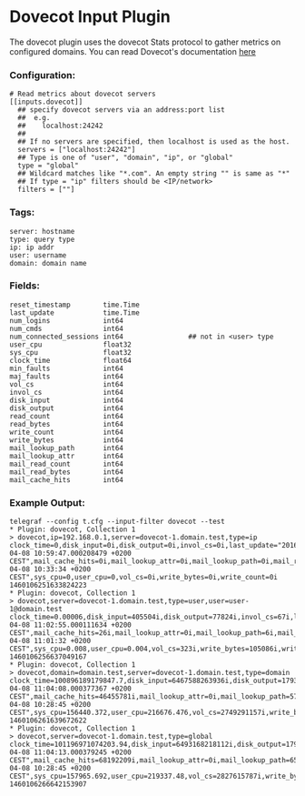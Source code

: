 # Dovecot Input Plugin

The dovecot plugin uses the dovecot Stats protocol to gather metrics on configured
domains. You can read Dovecot's documentation
[here](http://wiki2.dovecot.org/Statistics)


### Configuration:

```
# Read metrics about dovecot servers
[[inputs.dovecot]]
  ## specify dovecot servers via an address:port list
  ##  e.g.
  ##    localhost:24242
  ##
  ## If no servers are specified, then localhost is used as the host.
  servers = ["localhost:24242"]
  ## Type is one of "user", "domain", "ip", or "global"
  type = "global"
  ## Wildcard matches like "*.com". An empty string "" is same as "*"
  ## If type = "ip" filters should be <IP/network>
  filters = [""]
```


### Tags:
	server: hostname
	type: query type
	ip: ip addr
	user: username
	domain: domain name


### Fields:

	reset_timestamp        time.Time
	last_update            time.Time
	num_logins             int64
	num_cmds               int64
	num_connected_sessions int64				## not in <user> type
	user_cpu               float32
	sys_cpu                float32
	clock_time             float64
	min_faults             int64
	maj_faults             int64
	vol_cs                 int64
	invol_cs               int64
	disk_input             int64
	disk_output            int64
	read_count             int64
	read_bytes             int64
	write_count            int64
	write_bytes            int64
	mail_lookup_path       int64
	mail_lookup_attr       int64
	mail_read_count        int64
	mail_read_bytes        int64
	mail_cache_hits        int64


### Example Output:

```
telegraf --config t.cfg --input-filter dovecot --test
* Plugin: dovecot, Collection 1
> dovecot,ip=192.168.0.1,server=dovecot-1.domain.test,type=ip clock_time=0,disk_input=0i,disk_output=0i,invol_cs=0i,last_update="2016-04-08 10:59:47.000208479 +0200 CEST",mail_cache_hits=0i,mail_lookup_attr=0i,mail_lookup_path=0i,mail_read_bytes=0i,mail_read_count=0i,maj_faults=0i,min_faults=0i,num_cmds=12i,num_connected_sessions=0i,num_logins=6i,read_bytes=0i,read_count=0i,reset_timestamp="2016-04-08 10:33:34 +0200 CEST",sys_cpu=0,user_cpu=0,vol_cs=0i,write_bytes=0i,write_count=0i 1460106251633824223
* Plugin: dovecot, Collection 1
> dovecot,server=dovecot-1.domain.test,type=user,user=user-1@domain.test clock_time=0.00006,disk_input=405504i,disk_output=77824i,invol_cs=67i,last_update="2016-04-08 11:02:55.000111634 +0200 CEST",mail_cache_hits=26i,mail_lookup_attr=0i,mail_lookup_path=6i,mail_read_bytes=86233i,mail_read_count=5i,maj_faults=0i,min_faults=975i,num_cmds=41i,num_logins=3i,read_bytes=368833i,read_count=394i,reset_timestamp="2016-04-08 11:01:32 +0200 CEST",sys_cpu=0.008,user_cpu=0.004,vol_cs=323i,write_bytes=105086i,write_count=176i 1460106256637049167
* Plugin: dovecot, Collection 1
> dovecot,domain=domain.test,server=dovecot-1.domain.test,type=domain clock_time=100896189179847.7,disk_input=6467588263936i,disk_output=17933680439296i,invol_cs=1194808498i,last_update="2016-04-08 11:04:08.000377367 +0200 CEST",mail_cache_hits=46455781i,mail_lookup_attr=0i,mail_lookup_path=571490i,mail_read_bytes=79287033067i,mail_read_count=491243i,maj_faults=16992i,min_faults=1278442541i,num_cmds=606005i,num_connected_sessions=6597i,num_logins=166381i,read_bytes=30231409780721i,read_count=1624912080i,reset_timestamp="2016-04-08 10:28:45 +0200 CEST",sys_cpu=156440.372,user_cpu=216676.476,vol_cs=2749291157i,write_bytes=17097106707594i,write_count=944448998i 1460106261639672622
* Plugin: dovecot, Collection 1
> dovecot,server=dovecot-1.domain.test,type=global clock_time=101196971074203.94,disk_input=6493168218112i,disk_output=17978638815232i,invol_cs=1198855447i,last_update="2016-04-08 11:04:13.000379245 +0200 CEST",mail_cache_hits=68192209i,mail_lookup_attr=0i,mail_lookup_path=653861i,mail_read_bytes=86705151847i,mail_read_count=566125i,maj_faults=17208i,min_faults=1286179702i,num_cmds=917469i,num_connected_sessions=8896i,num_logins=174827i,read_bytes=30327690466186i,read_count=1772396430i,reset_timestamp="2016-04-08 10:28:45 +0200 CEST",sys_cpu=157965.692,user_cpu=219337.48,vol_cs=2827615787i,write_bytes=17150837661940i,write_count=992653220i 1460106266642153907
```
